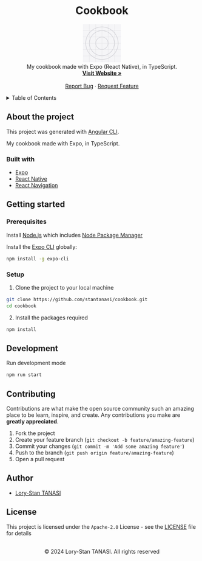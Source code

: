 <h1 align="center">Cookbook</h1>

<p align="center">
  <img src="./assets/icon.png" height="100px" />
  <br />
  My cookbook made with Expo (React Native), in TypeScript.
  <br />
  <a href="https://stantanasi.github.io/cookbook">
    <strong>Visit Website »</strong>
  </a>
  <br />
  <br />
  <a href="https://github.com/stantanasi/cookbook/issues">Report Bug</a>
  ·
  <a href="https://github.com/stantanasi/cookbook/issues">Request Feature</a>
</p>

<details>
  <summary>Table of Contents</summary>

- [About the project](#about-the-project)
  - [Built with](#built-with)
- [Getting started](#getting-started)
  - [Prerequisites](#prerequisites)
  - [Setup](#setup)
- [Development](#development)
- [Contributing](#contributing)
- [Author](#author)
- [License](#license)
</details>

## About the project

This project was generated with [Angular CLI](https://github.com/angular/angular-cli).

My cookbook made with Expo, in TypeScript.

### Built with

- [Expo](https://expo.dev)
- [React Native](https://reactnative.dev)
- [React Navigation](https://reactnavigation.org)


## Getting started

### Prerequisites

Install [Node.js](https://nodejs.org) which includes [Node Package Manager](https://www.npmjs.com/get-npm)

Install the [Expo CLI](https://www.npmjs.com/package/expo-cli) globally:
```bash
npm install -g expo-cli
```

### Setup

1. Clone the project to your local machine

```bash
git clone https://github.com/stantanasi/cookbook.git
cd cookbook
```

2. Install the packages required

```bash
npm install
```

## Development

Run development mode

```bash
npm run start
```

## Contributing

Contributions are what make the open source community such an amazing place to be learn, inspire, and create. Any contributions you make are **greatly appreciated**.

1. Fork the project
2. Create your feature branch (`git checkout -b feature/amazing-feature`)
3. Commit your changes (`git commit -m 'Add some amazing feature'`)
4. Push to the branch (`git push origin feature/amazing-feature`)
5. Open a pull request

## Author

- [Lory-Stan TANASI](https://github.com/stantanasi)

## License

This project is licensed under the `Apache-2.0` License - see the [LICENSE](LICENSE) file for details

<p align="center">
  <br />
  © 2024 Lory-Stan TANASI. All rights reserved
</p>